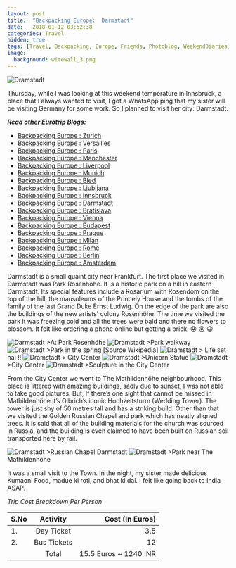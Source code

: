 ```yaml
---
layout: post
title:  "Backpacking Europe:  Darmstadt"
date:   2018-01-12 03:52:38
categories: Travel
hidden: true
tags: [Travel, Backpacking, Europe, Friends, Photoblog, WeekendDiaries]
image:
  background: witewall_3.png
---
```

<img src="https://i.imgur.com/yF4htGH.jpg" alt="Dramstadt">


Thursday, while I was looking at this weekend temperature in Innsbruck, a place that I always wanted to visit, I got a WhatsApp ping that my sister will be visiting Germany for some work. So I planned to visit her city: Darmstadt.

**_Read other Eurotrip Blogs:_**

+ <a href="https://yogeshpandey.in/travel/Backpacking-Europe-zurich/">Backpacking Europe : Zurich</a>
+ <a href="https://yogeshpandey.in/travel/Backpacking-Europe-versailles/">Backpacking Europe : Versailles</a>
+ <a href="https://yogeshpandey.in/travel/Backpacking-Europe-Paris/">Backpacking Europe : Paris</a>
+ <a href="https://yogeshpandey.in/travel/Backpacking-Europe-Manchester/">Backpacking Europe : Manchester</a>
+ <a href="https://yogeshpandey.in/travel/Backpacking-Europe-Liverpool">Backpacking Europe : Liverpool</a>
+ <a href="https://yogeshpandey.in/travel/Backpacking-Europe-Munich/">Backpacking Europe : Munich</a>
+ <a href="https://yogeshpandey.in/travel/Backpacking-Europe-bled/">Backpacking Europe : Bled</a>
+ <a href="https://yogeshpandey.in/travel/Backpacking-Europe-Ljubljana/">Backpacking Europe : Ljubljana</a>
+ <a href="https://yogeshpandey.in/travel/Backpacking-Europe-Innsbruck/">Backpacking Europe : Innsbruck</a>
+ <a href="https://yogeshpandey.in/travel/Backpacking-Europe-Dramstadt/">Backpacking Europe : Darmstadt</a>
+ <a href="https://yogeshpandey.in/travel/Backpacking-Europe-Bratislava/">Backpacking Europe : Bratislava</a>
+ <a href="https://yogeshpandey.in/travel/Backpacking-Europe-Vienna/">Backpacking Europe : Vienna</a>
+ <a href="https://yogeshpandey.in/travel/Backpacking-Europe-Budapest/">Backpacking Europe : Budapest</a>
+ <a href="https://yogeshpandey.in/travel/Backpacking-Europe-Prague/">Backpacking Europe : Prague</a>
+ <a href="https://yogeshpandey.in/travel/Backpacking-Europe-Milan/">Backpacking Europe : Milan</a>
+ <a href="https://yogeshpandey.in/travel/Backpacking-Europe-ROME/">Backpacking Europe :  Rome</a>
+ <a href="https://yogeshpandey.in/travel/Backpacking-Europe-Berlin/">Backpacking Europe : Berlin</a>
+ <a href="https://yogeshpandey.in/travel/Backpacking-Europe-Amsterdam/">Backpacking Europe : Amsterdam</a>


Darmstadt is a small quaint city near Frankfurt. The first place we visited in Darmstadt was Park Rosenhöhe. It is a historic park on a hill in eastern Darmstadt. Its special features include a Rosarium with Rosendom on the top of the hill, the mausoleums of the Princely House and the tombs of the family of the last Grand Duke Ernst Ludwig. On the edge of the park are also the buildings of the new artists' colony Rosenhöhe. The time we visited the park it was freezing cold and all the trees were bald and there no flowers to blossom. It felt like ordering a phone online but getting a brick. :stuck_out_tongue_winking_eye: :stuck_out_tongue_closed_eyes: :grinning:


<img src="https://i.imgur.com/oTU6IHF.jpg" alt="Darmstadt">
>At Park Rosenhöhe

<img src="https://i.imgur.com/EDvTa6d.jpg" alt="Dramstadt">
>Park walkway

<img src="https://i.imgur.com/bqa526z.jpg" alt="Dramstadt">
>Park in the spring [Source Wikipedia]

<img src="https://i.imgur.com/LowhOZS.jpg" alt="Dramstadt">
> Life set hai !!

<img src="https://i.imgur.com/Hp0HO2N.jpg" alt="Dramstadt">
> City Center

<img src="https://i.imgur.com/acS0Zfn.jpg" alt="Dramstadt">
>Unicorn Statue

<img src="https://i.imgur.com/Zh0P34O.jpg" alt="Dramstadt">
>City Center

<img src="https://i.imgur.com/kzIhANJ.jpg" alt="Dramstadt">
>Sculpture in the City Center


From the City Center we went to The Mathildenhöhe neighbourhood. This place is littered with amazing buildings, sadly due to sunset, I was not able to take good pictures. But, If there’s one sight that cannot be missed in Mathildenhöhe it’s Olbrich’s iconic Hochzeitsturm (Wedding Tower). The tower is just shy of 50 metres tall and has a striking build. Other than that we visited the Golden Russian Chapel and park which has neatly aligned trees. It is said that all of the building materials for the church was sourced in Russia, and the building is even claimed to have been built on Russian soil transported here by rail.

<img src="https://i.imgur.com/5kRsPLj.jpg" alt="Dramstadt">
>Russian Chapel Darmstadt

<img src="https://i.imgur.com/EsTHXiR.jpg" alt="Dramstadt">
>Park near The Mathildenhöhe

It was a small visit to the Town. In the night, my sister made delicious Kumaoni Food, madue ki roti, and bhat ki dal. I felt like going back to India ASAP.

*Trip Cost Breakdown Per Person*

| S.No | Activity|Cost (In Euros) |
|:----------|:----------:|-:|
| 1.      | Day Ticket      |3.5|
| 2.      | Bus Tickets       |12|
||Total|15.5 Euros ~ 1240 INR|
